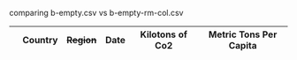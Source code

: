 comparing b-empty.csv vs b-empty-rm-col.csv

|   | Country | ~~Region~~ | Date | Kilotons of Co2 | Metric Tons Per Capita |
| - | ------- | ---------- | ---- | --------------- | ---------------------- |
